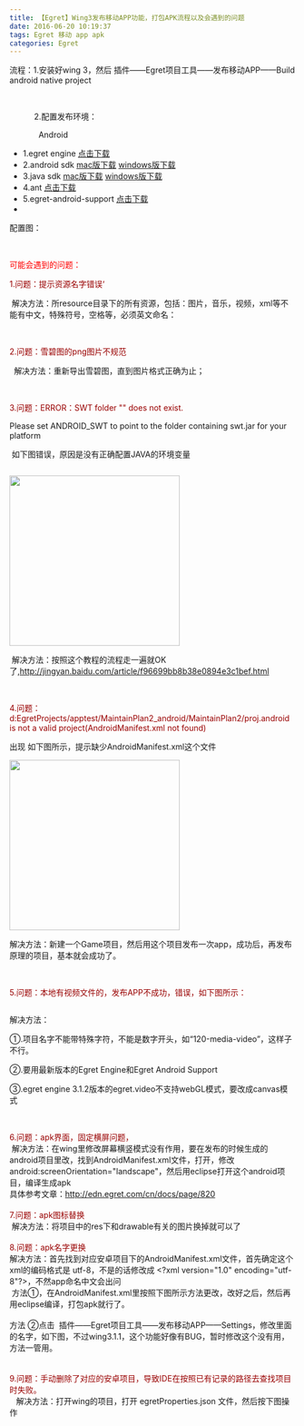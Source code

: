```yaml
---
title: 【Egret】Wing3发布移动APP功能，打包APK流程以及会遇到的问题
date: 2016-06-20 10:19:37
tags: Egret 移动 app apk
categories: Egret
---
```


<!--more-->


<p>流程：1.安装好wing 3，然后 插件——Egret项目工具——发布移动APP——Build android native project</p>
<p>&nbsp;&nbsp;&nbsp;&nbsp;&nbsp;&nbsp;&nbsp;&nbsp;&nbsp;&nbsp;&nbsp; <img alt="" src="https://img-blog.csdn.net/20160620103736595?watermark/2/text/aHR0cDovL2Jsb2cuY3Nkbi5uZXQv/font/5a6L5L2T/fontsize/400/fill/I0JBQkFCMA==/dissolve/70/gravity/Center"></p>
<p>&nbsp;&nbsp;&nbsp;&nbsp;&nbsp;&nbsp;&nbsp;&nbsp;&nbsp;&nbsp;&nbsp;2.配置发布环境：&nbsp;&nbsp;&nbsp;&nbsp;&nbsp;&nbsp;&nbsp;&nbsp;&nbsp;&nbsp;&nbsp;</p>
<p>&nbsp;&nbsp;&nbsp;&nbsp;&nbsp;&nbsp;&nbsp;&nbsp;&nbsp;&nbsp; &nbsp; Android</p>
<ul>
<li>1.egret engine <a target="_blank" href="http://www.egret.com/products/engine.html" target="_blank">
点击下载</a> </li><li>2.android sdk <a target="_blank" href="http://pan.baidu.com/s/1dD8WUL7" target="_blank">
mac版下载</a> <a target="_blank" href="http://pan.baidu.com/s/1gdsDRn9" target="_blank">
windows版下载</a></li><li>3.java sdk <a target="_blank" href="http://www.oracle.com/technetwork/java/javase/downloads/jdk8-downloads-2133151.html" target="_blank">
mac版下载</a> <a target="_blank" href="http://www.oracle.com/technetwork/java/javase/downloads/jdk8-downloads-2133151.html" target="_blank">
windows版下载</a></li><li>4.ant <a target="_blank" href="http://ant.apache.org/bindownload.cgi" target="_blank">
点击下载</a></li><li>5.egret-android-support <a target="_blank" href="http://www.egret.com/products/products-others.html#egret-support" target="_blank">
点击下载</a></li><li></li></ul>
<p>配置图：<img src="https://img-blog.csdn.net/20160630114235440?watermark/2/text/aHR0cDovL2Jsb2cuY3Nkbi5uZXQv/font/5a6L5L2T/fontsize/400/fill/I0JBQkFCMA==/dissolve/70/gravity/Center" alt=""></p>
<p><br>
</p>
<p><span style="color:#ff0000">可能会遇到的问题：</span></p>
<p><span style="color:#990000">1.问题：提示资源名字错误‘</span></p>
<p>&nbsp;解决方法：所resource目录下的所有资源，包括：图片，音乐，视频，xml等不能有中文，特殊符号，空&#26684;等，必须英文命名：</p>
<p><br>
</p>
<p><span style="color:#990000">2.问题：雪碧图的png图片不规范</span></p>
<p>&nbsp; 解决方法：重新导出雪碧图，直到图片&#26684;式正确为止；</p>
<p><span style="color:#990000"><br>
</span></p>
<p><span style="color:#990000">3.问题：ERROR：SWT folder &quot;&quot; does not exist.</span></p>
<p>Please set ANDROID_SWT to point to the folder containing swt.jar for your platform</p>
<p>&nbsp;如下图错误，原因是没有正确配置JAVA的环境变量</p>
<div class="audio-wp audio-wp-1" style="display:inline-block"><span class="audio-inner"><span class="audio-icon"></span><span class="audio-icon-2"></span></span></div>
<p><img width="300" alt="" src="http://bbs.egret.com/forum.php?mod=image&amp;aid=11746&amp;size=300x300&amp;key=c7ccd989ef5273f2&amp;nocache=yes&amp;type=fixnone&amp;ramdom=rN1Gm" border="0"></p>
<p>&nbsp;解决方法：按照这个教程的流程走一遍就OK了,<a target="_blank" href="http://jingyan.baidu.com/article/f96699bb8b38e0894e3c1bef.html" target="_blank">http://jingyan.baidu.com/article/f96699bb8b38e0894e3c1bef.html</a></p>
<p><br>
</p>
<p><span style="color:#990000">4.问题：d:EgretProjects/apptest/MaintainPlan2_android/MaintainPlan2/proj.android is not a valid project(AndroidManifest.xml not found)</span></p>
<p>出现 如下图所示，提示缺少AndroidManifest.xml这个文件</p>
<p><img width="300" alt="" src="http://bbs.egret.com/forum.php?mod=image&amp;aid=11748&amp;size=300x300&amp;key=0295ae3346f6f17b&amp;nocache=yes&amp;type=fixnone&amp;ramdom=YJ1GI" border="0"></p>
<p>解决方法：新建一个Game项目，然后用这个项目发布一次app，成功后，再发布原理的项目，基本就会成功了。</p>
<p><br>
</p>
<p><span style="color:#990000">5.问题：本地有视频文件的，发布APP不成功，错误，如下图所示：</span></p>
<p><img alt="" src="https://img-blog.csdn.net/20160620101852572?watermark/2/text/aHR0cDovL2Jsb2cuY3Nkbi5uZXQv/font/5a6L5L2T/fontsize/400/fill/I0JBQkFCMA==/dissolve/70/gravity/Center"></p>
<p>解决方法：</p>
<p>①.项目名字不能带特殊字符，不能是数字开头，如“120-media-video”，这样子不行。</p>
<p>②.要用最新版本的Egret Engine和Egret Android Support</p>
<p>③.egret engine 3.1.2版本的egret.video不支持webGL模式，要改成canvas模式</p>
<p><br>
</p>
<div style="top:0px"><span style="color:#990000">6.问题：apk界面，固定横屏问题，</span></div>
<div style="top:0px">&nbsp;解决方法：在wing里修改屏幕横竖模式没有作用，要在发布的时候生成的android项目里改，找到AndroidManifest.xml文件，打开，修改<br>
</div>
<div style="top:0px"><span class="pln">android</span><span class="pun">:</span><span class="pln">screenOrientation</span><span class="pun">=</span><span class="str">&quot;landscape&quot;，然后用eclipse打开这个<span class="pln">android项目，编译生成apk</span></span>&#65279;&#65279;<br>
</div>
<div style="top:259px">具体参考文章：<a target="_blank" href="http://edn.egret.com/cn/docs/page/820" target="_blank">http://edn.egret.com/cn/docs/page/820</a></div>
<div style="top:259px"><br>
</div>
<div style="top:259px"><span style="color:#990000">7.问题：apk图标替换</span></div>
<div style="top:259px">&nbsp;解决方法：将项目中的res下和drawable有关的图片换掉就可以了</div>
<div style="top:259px"><br>
</div>
<div style="top:259px"><span style="color:#990000">8.问题：apk名字更换</span></div>
<div style="top:259px">解决方法：首先找到对应安卓项目下的AndroidManifest.xml文件，首先确定这个xml的编码&#26684;式是 utf-8，不是的话修改成 &lt;?xml version=&quot;1.0&quot; encoding=&quot;utf-8&quot;?&gt;，不然app命名中文会出问</div>
<div style="top:259px">&nbsp;方法①，在AndroidManifest.xml里按照下图所示方法更改，改好之后，然后再用eclipse编译，打包apk就行了。&#65279;&#65279;</div>
<div style="top:0px"><img alt="" src="https://img-blog.csdn.net/20160624144552130?watermark/2/text/aHR0cDovL2Jsb2cuY3Nkbi5uZXQv/font/5a6L5L2T/fontsize/400/fill/I0JBQkFCMA==/dissolve/70/gravity/Center"></div>
<div style="top:0px">&nbsp;&nbsp;&nbsp;&nbsp;&nbsp;&nbsp;&nbsp;&nbsp;&nbsp;&nbsp; </div>
<div style="top:0px">方法 ②点击 &nbsp;插件——Egret项目工具——发布移动APP——Settings，修改里面的名字，如下图，不过wing3.1.1，这个功能好像有BUG，暂时修改这个没有用，方法一管用。</div>
<div style="top:0px">&#65279;&#65279;</div>
<div style="top:880px"><img alt="" src="https://img-blog.csdn.net/20160624145002532?watermark/2/text/aHR0cDovL2Jsb2cuY3Nkbi5uZXQv/font/5a6L5L2T/fontsize/400/fill/I0JBQkFCMA==/dissolve/70/gravity/Center"></div>
<div style="top:880px"><br>
</div>
<div style="top:880px"><span style="color:#990000">9.问题：手动删除了对应的安卓项目，导致IDE在按照已有记录的路径去查找项目时失败。</span></div>
<div style="top:880px">&nbsp;&nbsp; 解决方法：打开wing的项目，打开 egretProperties.json 文件，然后按下图操作</div>
<div style="top:880px"><img alt="" src="https://img-blog.csdn.net/20160624150845327?watermark/2/text/aHR0cDovL2Jsb2cuY3Nkbi5uZXQv/font/5a6L5L2T/fontsize/400/fill/I0JBQkFCMA==/dissolve/70/gravity/Center"></div>
<p><br>
</p>
<div style="top:880px">&#65279;&#65279;</div>
<div style="top:930px">&#65279;&#65279;</div>
<div style="top:985px">&#65279;&#65279;</div>
<div style="top:1064px">&#65279;&#65279;</div>
<div style="top:1139px">&#65279;&#65279;</div>
<div style="top:2184px">&#65279;&#65279;</div>
